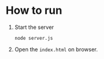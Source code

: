 # How to run
1. Start the server
   ```
   node server.js
   ```
2. Open the `index.html` on browser.